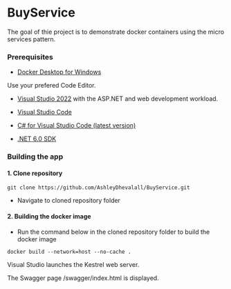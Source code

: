 # BuyService
The goal of thie project is to demonstrate docker containers using the micro services pattern.

### Prerequisites
* [Docker Desktop for Windows](https://hub.docker.com/editions/community/docker-ce-desktop-windows)

Use your prefered Code Editor.
* [Visual Studio 2022](https://visualstudio.microsoft.com/vs/#download) with the ASP.NET and web development workload.

* [Visual Studio Code](https://code.visualstudio.com/download)
* [C# for Visual Studio Code (latest version)]([https://code.visualstudio.com/download](https://marketplace.visualstudio.com/items?itemName=ms-dotnettools.csharp))
* [.NET 6.0 SDK](https://dotnet.microsoft.com/download/dotnet/6.0)

### Building the app

#### 1. Clone repository

```
git clone https://github.com/AshleyDhevalall/BuyService.git
```

* Navigate to cloned repository folder

#### 2. Building the docker image
* Run the command below in the cloned repository folder to build the docker image
```
docker build --network=host --no-cache .
```

Visual Studio launches the Kestrel web server.

The Swagger page /swagger/index.html is displayed.
